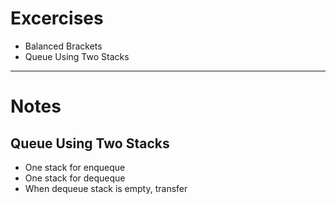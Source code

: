 # Excercises
- Balanced Brackets
- Queue Using Two Stacks

---
# Notes
## Queue Using Two Stacks
- One stack for enqueque
- One stack for dequeque
- When dequeue stack is empty, transfer 
